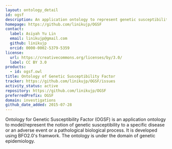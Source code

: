 ```yaml
---
layout: ontology_detail
id: ogsf
description: An application ontology to represent genetic susceptibility to a specific disease, adverse event, or a pathological process.
homepage: https://github.com/linikujp/OGSF
contact:
  label: Asiyah Yu Lin
  email: linikujp@gmail.com
  github: linikujp
  orcid: 0000-0002-5379-5359
license:
  url: https://creativecommons.org/licenses/by/3.0/
  label: CC BY 3.0
products:
  - id: ogsf.owl
title: Ontology of Genetic Susceptibility Factor
tracker: https://github.com/linikujp/OGSF/issues
activity_status: active
repository: https://github.com/linikujp/OGSF
preferredPrefix: OGSF
domain: investigations
github_date_added: 2015-07-28
---
```


Ontology for Genetic Susceptibility Factor (OGSF) is an application ontology to model/represent the notion of genetic susceptibility to a specific disease or an adverse event or a pathological biological process. It is developed using BFO2.0's framwork. The ontology is under the domain of genetic epidemiology.

